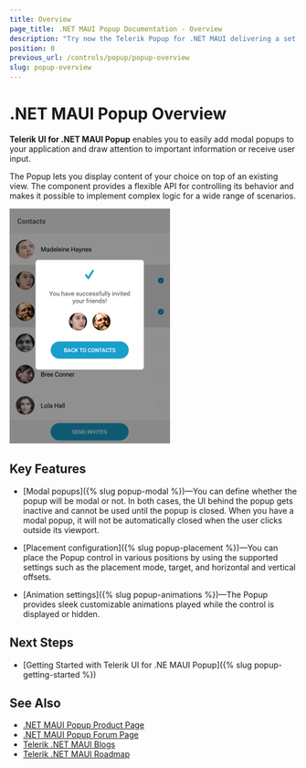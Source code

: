 ```yaml
---
title: Overview
page_title: .NET MAUI Popup Documentation - Overview
description: "Try now the Telerik Popup for .NET MAUI delivering a set of options for adding modal popups to your application and for drawing attention to important information or receiving user input."
position: 0
previous_url: /controls/popup/popup-overview
slug: popup-overview
---
```


# .NET MAUI Popup Overview

**Telerik UI for .NET MAUI Popup** enables you to easily add modal popups to your application and draw attention to important information or receive user input.

The Popup lets you display content of your choice on top of an existing view. The component provides a flexible API for controlling its behavior and makes it possible to implement complex logic for a wide range of scenarios.

![Popup Overview](images/popup_overview.png)

## Key Features

* [Modal popups]({% slug popup-modal %})&mdash;You can define whether the popup will be modal or not. In both cases, the UI behind the popup gets inactive and cannot be used until the popup is closed. When you have a modal popup, it will not be automatically closed when the user clicks outside its viewport.

* [Placement configuration]({% slug popup-placement %})&mdash;You can place the Popup control in various positions by using the supported settings such as the placement mode, target, and horizontal and vertical offsets.

* [Animation settings]({% slug popup-animations %})&mdash;The Popup provides sleek customizable animations played while the control is displayed or hidden.

## Next Steps

* [Getting Started with Telerik UI for .NE MAUI Popup]({% slug popup-getting-started %})

## See Also

- [.NET MAUI Popup Product Page](https://www.telerik.com/maui-ui/popup)
- [.NET MAUI Popup Forum Page](https://www.telerik.com/forums/maui?tagId=1782)
- [Telerik .NET MAUI Blogs](https://www.telerik.com/blogs/mobile-net-maui)
- [Telerik .NET MAUI Roadmap](https://www.telerik.com/support/whats-new/maui-ui/roadmap)
